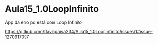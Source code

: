 # Aula15_1.0LoopInfinito
App da erro pq está com Loop Infinito


https://github.com/flaviapaiva234/Aula15_1.0LoopInfinito/issues/1#issue-1270917097

